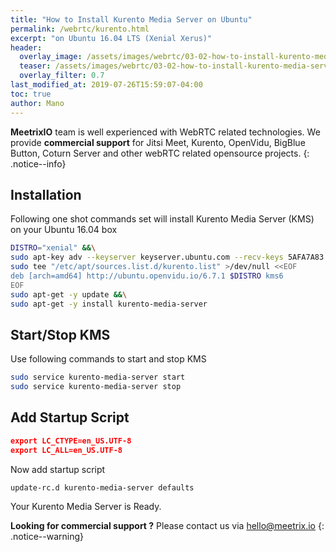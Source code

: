 ```yaml
---
title: "How to Install Kurento Media Server on Ubuntu"
permalink: /webrtc/kurento.html
excerpt: "on Ubuntu 16.04 LTS (Xenial Xerus)"
header:
  overlay_image: /assets/images/webrtc/03-02-how-to-install-kurento-media-server-on-ubuntu/03-02-how-to-install-kurento-media-server-to-ubuntu.jpg
  teaser: /assets/images/webrtc/03-02-how-to-install-kurento-media-server-on-ubuntu/03-02-how-to-install-kurento-media-server-to-ubuntu.jpg
  overlay_filter: 0.7
last_modified_at: 2019-07-26T15:59:07-04:00
toc: true
author: Mano
---
```

**MeetrixIO** team is well experienced with WebRTC related technologies.
We provide **commercial support** for Jitsi Meet, Kurento, OpenVidu, BigBlue Button, Coturn Server and other webRTC related opensource projects.
{: .notice--info}

## Installation

Following one shot commands set will install Kurento Media Server (KMS) on your Ubuntu 16.04 box

```bash
DISTRO="xenial" &&\
sudo apt-key adv --keyserver keyserver.ubuntu.com --recv-keys 5AFA7A83 &&\
sudo tee "/etc/apt/sources.list.d/kurento.list" >/dev/null <<EOF
deb [arch=amd64] http://ubuntu.openvidu.io/6.7.1 $DISTRO kms6
EOF
sudo apt-get -y update &&\
sudo apt-get -y install kurento-media-server
```

## Start/Stop KMS

Use following commands to start and stop KMS

```bash
sudo service kurento-media-server start
sudo service kurento-media-server stop
```

## Add Startup Script

```json
export LC_CTYPE=en_US.UTF-8
export LC_ALL=en_US.UTF-8
```

Now add startup script

```bash
update-rc.d kurento-media-server defaults
```

Your Kurento Media Server is Ready.

**Looking for commercial support ?** Please contact us via [hello@meetrix.io](href="mailto:hello@meetrix.io?Subject=Commercial%20Support%20for%20Kurento%20Meet")
{: .notice--warning}
